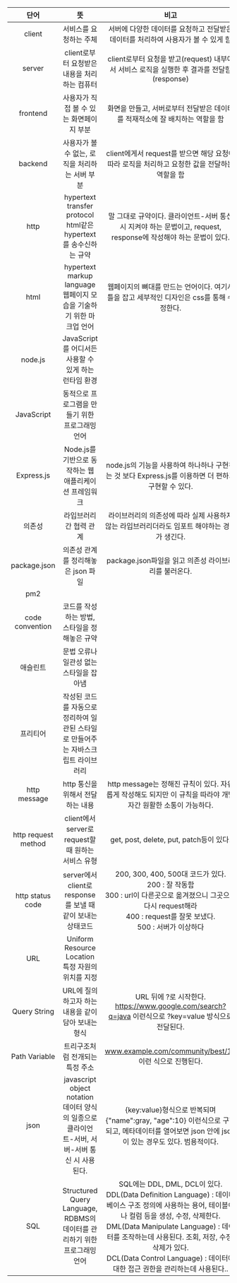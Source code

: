 |         단어          |                                   뜻                                    |                                                                                                                         비고                                                                                                                          |
|:-------------------:|:----------------------------------------------------------------------:|:---------------------------------------------------------------------------------------------------------------------------------------------------------------------------------------------------------------------------------------------------:|
|       client        |                              서비스를 요청하는 주체                              |                                                                                                   서버에 다양한 데이터를 요청하고 전달받은 데이터를 처리하여 사용자가 볼 수 있게 함                                                                                                    |
|       server        |                      client로부터 요청받은 내용을 처리하는 컴퓨터                       |                                                                                           client로부터 요청을 받고(request) 내부에서 서비스 로직을 실행한 후 결과를 전달함(response)                                                                                            |
|      frontend       |                        사용자가 직접 볼 수 있는 화면페이지 부분                         |                                                                                                     화면을 만들고, 서버로부터 전달받은 데이터를 적재적소에 잘 배치하는 역할을 함                                                                                                     |
|       backend       |                      사용자가 볼 수 없는, 로직을 처리하는 서버 부분                       |                                                                                             client에게서 request를 받으면 해당 요청에 따라 로직을 처리하고 요청한 값을 전달하는 역할을 함                                                                                             |
|        http         |       hypertext transfer protocol<br/>html같은 hypertext를 송수신하는 규약       |                                                                                      말 그대로 규약이다. 클라이언트-서버 통신 시 지켜야 하는 문법이고, request, response에 작성해야 하는 문법이 있다.                                                                                      |
|        html         |         hypertext markup language<br/>웹페이지 모습을 기술하기 위한 마크업 언어          |                                                                                                웹페이지의 뼈대를 만드는 언어이다. 여기서 틀을 잡고 세부적인 디자인은 css를 통해 수정한다.                                                                                                |
|       node.js       |                  JavaScript를 어디서든 사용할 수 있게 하는 런타임 환경                   |                                                                                                                                                                                                                                                     |
|     JavaScript      |                       동적으로 프로그램을 만들기 위한 프로그래밍 언어                       |                                                                                                                                                                                                                                                     |
|     Express.js      |                   Node.js를 기반으로 동작하는 웹 애플리케이션 프레임워크                    |                                                                                          node.js의 기능을 사용하여 하나하나 구현하는 것 보다 Express.js를 이용하면 더 편하게 구현할 수 있다.                                                                                          |
|         의존성         |                              라입브러리간 협력 관계                              |                                                                                                라이브러리의 의존성에 따라 실제 사용하지 않는 라입브러리더라도 임포트 해야하는 경우가 생긴다.                                                                                                 |
|    package.json     |                         의존성 관계를 정리해놓은 json 파일                          |                                                                                                         package.json파일을 읽고 의존성 라이브러리를 불러온다.                                                                                                         |
|         pm2         |                                                                        |                                                                                                                                                                                                                                                     |
|   code convention   |                       코드를 작성하는 방법, 스타일을 정해놓은 규약                        |                                                                                                                                                                                                                                                     |
|        애슬린트         |                         문법 오류나 일관성 없는 스타일을 잡아냄                         |                                                                                                                                                                                                                                                     |
|        프리티어         |             작성된 코드를 자동으로 정리하여 일관된 스타일로 만들어주는 자바스크립트 라이브러리              |                                                                                                                                                                                                                                                     |
|    http message     |                          http 통신을 위해서 전달하는 내용                          |                                                                                        http message는 정해진 규칙이 있다. 자유롭게 작성해도 되지만 이 규칙을 따라야 개발자간 원활한 소통이 가능하다.                                                                                         |
| http request method |                 client에서 server로 request할 때 원하는 서비스 유형                 |                                                                                                         get, post, delete, put, patch등이 있다.                                                                                                         |
|  http status code   |              server에서 client로 response를 보낼 때 같이 보내는 상태코드               |                                                       200, 300, 400, 500대 코드가 있다.<br/>200 : 잘 작동함<br/>300 : url이 다른곳으로 옮겨졌으니 그곳으로 다시 request해라<br/>400 : request를 잘못 보냈다.<br/>500 : 서버가 이상하다                                                        |
|         URL         |              Uniform Resource Location<br/>특정 자원의 위치를 지정               |                                                                                                                                                                                                                                                     |
|    Query String     |                     URL에 질의하고자 하는 내용을 같이 담아 보내는 형식                     |                                                                                URL 뒤에 ?로 시작한다.<br/>https://www.google.com/search?q=java 이런식으로 ?key=value 방식으로 전달된다.                                                                                 |
|    Path Variable    |                           트리구조처럼 전개되는 특정 주소                            |                                                                                                   www.example.com/community/best/10 이런 식으로 진행된다.                                                                                                    |
|        json         | javascript object notation<br/>데이터 양식의 일종으로 클라이언트-서버, 서버-서버 통신 시 사용된다. |                                                                        {key:value}형식으로 반복되며 {"name":gray, "age":10} 이런식으로 구현되고, 메타데이터를 열어보면 json 안에 json이 있는 경우도 있다. 범용적이다.                                                                         |
|         SQL         |        Structured Query Language, RDBMS의 데이터를 관리하기 위한 프로그래밍 언어         | SQL에는 DDL, DML, DCL이 있다.<br/>DDL(Data Definition Language) : 데이터베이스 구조 정의에 사용하는 용어, 테이블이나 컬럼 등을 생성, 수정, 삭제한다.<br/>DML(Data Manipulate Language) : 데이터를 조작하는데 사용된다. 조회, 저장, 수정, 삭제가 있다.<br/>DCL(Data Control Language) : 데이터에 대한 접근 권한을 관리하는데 사용된다.. |